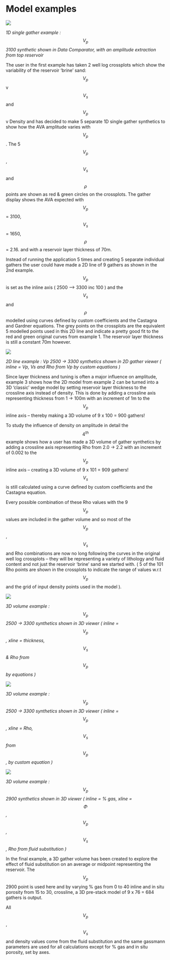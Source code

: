 # Model examples

![](../../../.gitbook/assets/020_interpretation.PNG)

_1D single gather example :_ $$V_p$$ _3100 synthetic shown in Data Comparator, with an amplitude extraction from top reservoir_

The user in the first example has taken 2 well log crossplots which show the variability of the reservoir ‘brine’ sand: $$V_p$$ v $$V_s$$ and $$V_p$$ v Density and has decided to make 5 separate 1D single gather synthetics to show how the AVA amplitude varies with $$V_p$$. The 5 $$V_p$$, $$V_s$$ and $$\rho$$ points are shown as red & green circles on the crossplots. The gather display shows the AVA expected with $$V_p$$ = 3100, $$V_s$$ = 1650, $$\rho$$ = 2.16. and with a reservoir layer thickness of 70m.

Instead of running the application 5 times and creating 5 separate individual gathers the user could have made a 2D line of 9 gathers as shown in the 2nd example. $$V_p$$ is set as the inline axis \( 2500 –&gt; 3300 inc 100 \) and the $$V_s$$ and $$\rho$$ modelled using curves defined by custom coefficients and the Castagna and Gardner equations. The grey points on the crossplots are the equivalent 5 modelled points used in this 2D line and indicate a pretty good fit to the red and green original curves from example 1. The reservoir layer thickness is still a constant 70m however.

![](../../../.gitbook/assets/021_interpretation.PNG)

_2D line example : Vp 2500 → 3300 synthetics shown in 2D gather viewer \( inline = Vp, Vs and Rho from Vp by custom equations \)_

Since layer thickness and tuning is often a major influence on amplitude, example 3 shows how the 2D model from example 2 can be turned into a 3D ‘classic’ wedge model by setting reservoir layer thickness to the crossline axis instead of density. This is done by adding a crossline axis representing thickness from 1 -&gt; 100m with an increment of 1m to the $$V_p$$ inline axis – thereby making a 3D volume of 9 x 100 = 900 gathers!

To study the influence of density on amplitude in detail the $$4^{th}$$ example shows how a user has made a 3D volume of gather synthetics by adding a crossline axis representing Rho from 2.0 -&gt; 2.2 with an increment of 0.002 to the $$V_p$$ inline axis – creating a 3D volume of 9 x 101 = 909 gathers! $$V_s$$ is still calculated using a curve defined by custom coefficients and the Castagna equation.

Every possible combination of these Rho values with the 9 $$V_p$$ values are included in the gather volume and so most of the $$V_p$$, $$V_s$$ and Rho combinations are now no long following the curves in the original well log crossplots – they will be representing a variety of lithology and fluid content and not just the reservoir ‘brine’ sand we started with. \( 5 of the 101 Rho points are shown in the crossplots to indicate the range of values w.r.t $$V_p$$ and the grid of input density points used in the model \).

![](../../../.gitbook/assets/022_interpretation.PNG)

_3D volume example :_ $$V_p$$ _2500 → 3300 synthetics shown in 3D viewer \( inline =_ $$V_p$$_, xline = thickness,_ $$V_s$$ _& Rho from_ $$V_p$$ _by equations \)_

![](../../../.gitbook/assets/023_interpretation.PNG)

_3D volume example :_ $$V_p$$ _2500 → 3300 synthetics shown in 3D viewer \( inline =_ $$V_p$$_, xline = Rho,_ $$V_s$$ _from_ $$V_p$$_, by custom equation \)_

![](../../../.gitbook/assets/024_interpretation.PNG)

_3D volume example :_ $$V_p$$ _2900 synthetics shown in 3D viewer \( inline = % gas, xline =_ $$\Phi$$_,_ $$V_p$$_,_ $$V_s$$_, Rho from fluid substitution \)_

In the final example, a 3D gather volume has been created to explore the effect of fluid substitution on an average or midpoint representing the reservoir. The $$V_p$$ 2900 point is used here and by varying % gas from 0 to 40 inline and in situ porosity from 15 to 30, crossline, a 3D pre-stack model of 9 x 76 = 684 gathers is output.

All $$V_p$$, $$V_s$$ and density values come from the fluid substitution and the same gassmann parameters are used for all calculations except for % gas and in situ porosity, set by axes.

